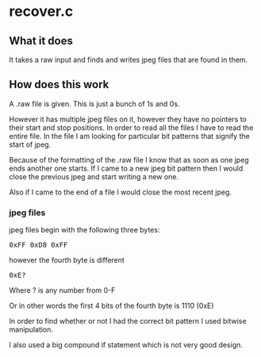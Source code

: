 # recover.c

## What it does

It takes a raw input and finds and writes jpeg files that are found in them.

## How does this work

A .raw file is given.
This is just a bunch of 1s and 0s.

However it has multiple jpeg files on it, however they have no pointers to their start and stop positions.
  In order to read all the files I have to read the entire file.
  In the file I am looking for particular bit patterns that signify the start of jpeg.
  
Because of the formatting of the .raw file I know that as soon as one jpeg ends another one starts.
  If I came to a new jpeg bit pattern then I would close the previous jpeg and start writing a new one.

Also if I came to the end of a file I would close the most recent jpeg.

### jpeg files

jpeg files begin with the following three bytes:

<pre>
0xFF 0xD8 0xFF
</pre>

however the fourth byte is different

<pre>
0xE?
</pre>

Where ? is any number from 0-F

Or in other words the first 4 bits of the fourth byte is 1110 (0xE)

In order to find whether or not I had the correct bit pattern I used bitwise manipulation.

I also used a big compound if statement which is not very good design.
